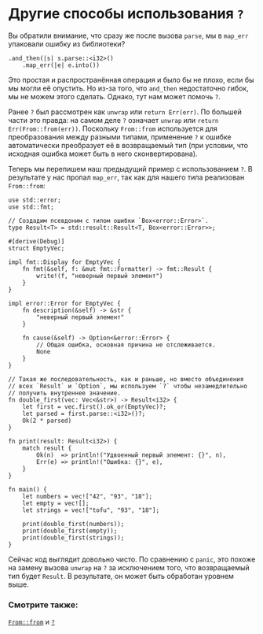 # Другие способы использования `?`

Вы обратили внимание, что сразу же после вызова 
`parse`, мы в `map_err` упаковали ошибку 
из библиотеки?

```rust,ignore
.and_then(|s| s.parse::<i32>()
    .map_err(|e| e.into())
```

Это простая и распространённая операция и было бы не плохо,
если бы мы могли её опустить. Но из-за того, что
`and_then` недостаточно гибок, мы не можем этого
сделать. Однако, тут нам может помочь `?`.

Ранее `?` был рассмотрен как `unwrap` 
или `return Err(err)`. По большей части это правда: на 
самом деле `?` означает `unwrap` или 
`return Err(From::from(err))`. Поскольку 
`From::from` используется для преобразования между 
разными типами, применение `?` к ошибке 
автоматически преобразует её в возвращаемый тип (при условии, 
что исходная ошибка может быть в него сконвертирована).

Теперь мы перепишем наш предыдущий пример с использованием 
`?`. В результате у нас пропал `map_err`, 
так как для нашего типа реализован `From::from`:

```rust,editable
use std::error;
use std::fmt;

// Создадим псевдоним с типом ошибки `Box<error::Error>`.
type Result<T> = std::result::Result<T, Box<error::Error>>;

#[derive(Debug)]
struct EmptyVec;

impl fmt::Display for EmptyVec {
    fn fmt(&self, f: &mut fmt::Formatter) -> fmt::Result {
        write!(f, "неверный первый элемент")
    }
}

impl error::Error for EmptyVec {
    fn description(&self) -> &str {
        "неверный первый элемент"
    }

    fn cause(&self) -> Option<&error::Error> {
        // Общая ошибка, основная причина не отслеживается.
        None
    }
}

// Такая же последовательность, как и раньше, но вместо объединения 
// всех `Result` и `Option`, мы используем `?` чтобы незамедлительно 
// получить внутреннее значение.
fn double_first(vec: Vec<&str>) -> Result<i32> {
    let first = vec.first().ok_or(EmptyVec)?;
    let parsed = first.parse::<i32>()?;
    Ok(2 * parsed)
}

fn print(result: Result<i32>) {
    match result {
        Ok(n)  => println!("Удвоенный первый элемент: {}", n),
        Err(e) => println!("Ошибка: {}", e),
    }
}

fn main() {
    let numbers = vec!["42", "93", "18"];
    let empty = vec![];
    let strings = vec!["tofu", "93", "18"];

    print(double_first(numbers));
    print(double_first(empty));
    print(double_first(strings));
}
```

Сейчас код выглядит довольно чисто. По сравнению с 
`panic`, это похоже на замену вызова 
`unwrap` на `?` за исключением того, что 
возвращаемый тип будет `Result`. В результате, он 
может быть обработан уровнем выше.

### Смотрите также:

[`From::from`](https://doc.rust-lang.org/std/convert/trait.From.html) и [`?`](https://doc.rust-lang.org/reference/expressions/operator-expr.html#the-question-mark-operator)
